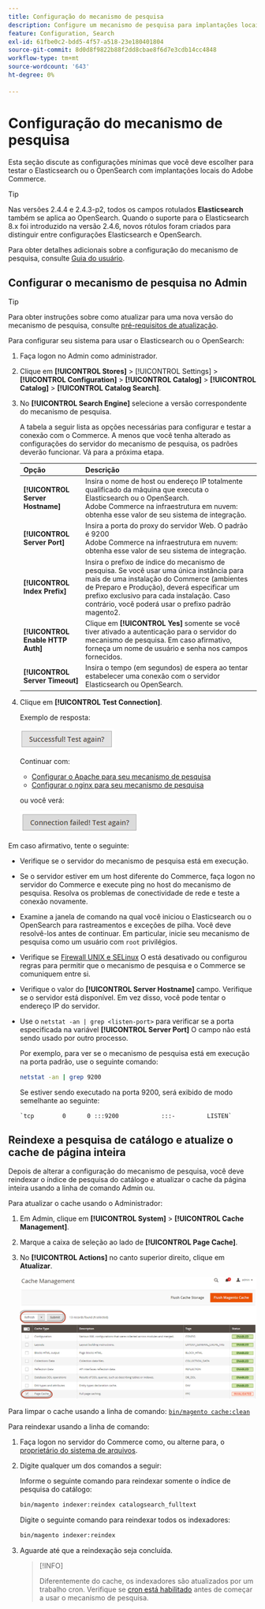 ```yaml
---
title: Configuração do mecanismo de pesquisa
description: Configure um mecanismo de pesquisa para implantações locais do Adobe Commerce.
feature: Configuration, Search
exl-id: 61fbe0c2-bdd5-4f57-a518-23e180401804
source-git-commit: 8d0d8f9822b88f2dd8cbae8f6d7e3cdb14cc4848
workflow-type: tm+mt
source-wordcount: '643'
ht-degree: 0%

---
```


# Configuração do mecanismo de pesquisa

Esta seção discute as configurações mínimas que você deve escolher para testar o Elasticsearch ou o OpenSearch com implantações locais do Adobe Commerce.

>[!TIP]
>
>Nas versões 2.4.4 e 2.4.3-p2, todos os campos rotulados **Elasticsearch** também se aplica ao OpenSearch.
>Quando o suporte para o Elasticsearch 8.x foi introduzido na versão 2.4.6, novos rótulos foram criados para distinguir entre configurações Elasticsearch e OpenSearch.

Para obter detalhes adicionais sobre a configuração do mecanismo de pesquisa, consulte [Guia do usuário](https://experienceleague.adobe.com/docs/commerce-admin/catalog/catalog/search/search-configuration.html).

## Configurar o mecanismo de pesquisa no Admin

>[!TIP]
>
>Para obter instruções sobre como atualizar para uma nova versão do mecanismo de pesquisa, consulte [pré-requisitos de atualização](../../upgrade/prepare/prerequisites.md).

Para configurar seu sistema para usar o Elasticsearch ou o OpenSearch:

1. Faça logon no Admin como administrador.
1. Clique em **[!UICONTROL Stores]** > [!UICONTROL Settings] > **[!UICONTROL Configuration]** > **[!UICONTROL Catalog]** > **[!UICONTROL Catalog]** > **[!UICONTROL Catalog Search]**.
1. No **[!UICONTROL Search Engine]** selecione a versão correspondente do mecanismo de pesquisa.

   A tabela a seguir lista as opções necessárias para configurar e testar a conexão com o Commerce. A menos que você tenha alterado as configurações do servidor do mecanismo de pesquisa, os padrões deverão funcionar. Vá para a próxima etapa.

   | Opção | Descrição |
   |--- |--- |
   | **[!UICONTROL Server Hostname]** | Insira o nome de host ou endereço IP totalmente qualificado da máquina que executa o Elasticsearch ou o OpenSearch.<br>Adobe Commerce na infraestrutura em nuvem: obtenha esse valor de seu sistema de integração. |
   | **[!UICONTROL Server Port]** | Insira a porta do proxy do servidor Web. O padrão é 9200<br>Adobe Commerce na infraestrutura em nuvem: obtenha esse valor de seu sistema de integração. |
   | **[!UICONTROL Index Prefix]** | Insira o prefixo de índice do mecanismo de pesquisa. Se você usar uma única instância para mais de uma instalação do Commerce (ambientes de Preparo e Produção), deverá especificar um prefixo exclusivo para cada instalação. Caso contrário, você poderá usar o prefixo padrão magento2. |
   | **[!UICONTROL Enable HTTP Auth]** | Clique em **[!UICONTROL Yes]** somente se você tiver ativado a autenticação para o servidor do mecanismo de pesquisa. Em caso afirmativo, forneça um nome de usuário e senha nos campos fornecidos. |
   | **[!UICONTROL Server Timeout]** | Insira o tempo (em segundos) de espera ao tentar estabelecer uma conexão com o servidor Elasticsearch ou OpenSearch. |

1. Clique em **[!UICONTROL Test Connection]**.

   Exemplo de resposta:

   ![success](../../assets/configuration/elastic_test-success.png)

   Continuar com:

   - [Configurar o Apache para seu mecanismo de pesquisa](../../installation/prerequisites/search-engine/configure-apache.md)
   - [Configurar o nginx para seu mecanismo de pesquisa](../../installation/prerequisites/search-engine/configure-nginx.md)

   ou você verá:

   ![falhou](../../assets/configuration/elastic_test-fail.png)

Em caso afirmativo, tente o seguinte:

- Verifique se o servidor do mecanismo de pesquisa está em execução.
- Se o servidor estiver em um host diferente do Commerce, faça logon no servidor do Commerce e execute ping no host do mecanismo de pesquisa. Resolva os problemas de conectividade de rede e teste a conexão novamente.
- Examine a janela de comando na qual você iniciou o Elasticsearch ou o OpenSearch para rastreamentos e exceções de pilha. Você deve resolvê-los antes de continuar. Em particular, inicie seu mecanismo de pesquisa como um usuário com `root` privilégios.
- Verifique se [Firewall UNIX e SELinux](../../installation/prerequisites/search-engine/overview.md#firewall-and-selinux) O está desativado ou configurou regras para permitir que o mecanismo de pesquisa e o Commerce se comuniquem entre si.
- Verifique o valor do **[!UICONTROL Server Hostname]** campo. Verifique se o servidor está disponível. Em vez disso, você pode tentar o endereço IP do servidor.
- Use o `netstat -an | grep <listen-port>` para verificar se a porta especificada na variável **[!UICONTROL Server Port]** O campo não está sendo usado por outro processo.

  Por exemplo, para ver se o mecanismo de pesquisa está em execução na porta padrão, use o seguinte comando:

  ```bash
  netstat -an | grep 9200
  ```

  Se estiver sendo executado na porta 9200, será exibido de modo semelhante ao seguinte:

  ```terminal
  `tcp        0      0 :::9200            :::-         LISTEN`
  ```

## Reindexe a pesquisa de catálogo e atualize o cache de página inteira

Depois de alterar a configuração do mecanismo de pesquisa, você deve reindexar o índice de pesquisa do catálogo e atualizar o cache da página inteira usando a linha de comando Admin ou.

Para atualizar o cache usando o Administrador:

1. Em Admin, clique em **[!UICONTROL System]** > **[!UICONTROL Cache Management]**.
1. Marque a caixa de seleção ao lado de **[!UICONTROL Page Cache]**.
1. No **[!UICONTROL Actions]** no canto superior direito, clique em **Atualizar**.

   ![gerenciamento de cache](../../assets/configuration/refresh-cache.png)

Para limpar o cache usando a linha de comando: [`bin/magento cache:clean`](../cli/manage-cache.md#clean-and-flush-cache-types)

Para reindexar usando a linha de comando:

1. Faça logon no servidor do Commerce como, ou alterne para, o [proprietário do sistema de arquivos](../../installation/prerequisites/file-system/overview.md).
1. Digite qualquer um dos comandos a seguir:

   Informe o seguinte comando para reindexar somente o índice de pesquisa do catálogo:

   ```bash
   bin/magento indexer:reindex catalogsearch_fulltext
   ```

   Digite o seguinte comando para reindexar todos os indexadores:

   ```bash
   bin/magento indexer:reindex
   ```

1. Aguarde até que a reindexação seja concluída.

   >[!INFO]
   >
   >Diferentemente do cache, os indexadores são atualizados por um trabalho cron. Verifique se [cron está habilitado](../cli/configure-cron-jobs.md) antes de começar a usar o mecanismo de pesquisa.
